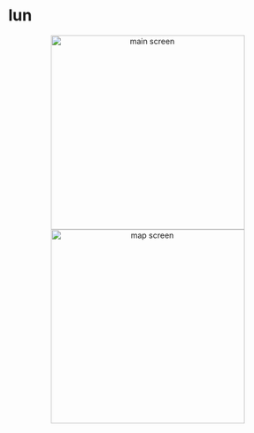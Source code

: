 # lun
<p align="center">
  <img src="https://user-images.githubusercontent.com/15304376/53176238-57a26c00-35f6-11e9-970e-a057a6125a26.png" width="350" title="main screen">
  <img src="https://user-images.githubusercontent.com/15304376/53176359-959f9000-35f6-11e9-8968-6d95fee39eb0.png" width="350" title="map screen">
</p>
